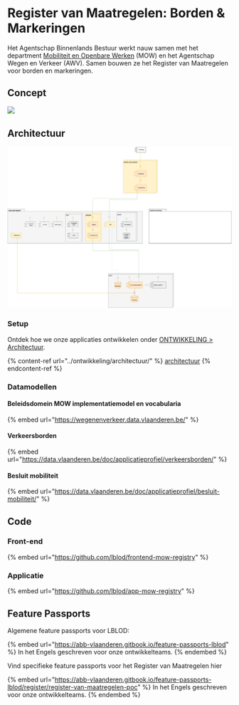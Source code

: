 # Register van Maatregelen: Borden & Markeringen

Het Agentschap Binnenlands Bestuur werkt nauw samen met het department [Mobiliteit en Openbare Werken](https://www.departement-mow.vlaanderen.be/nl/het-departement-mobiliteit-en-openbare-werken/missie-en-opdrachten) (MOW) en het Agentschap Wegen en Verkeer (AWV). Samen bouwen ze het Register van Maatregelen voor borden en markeringen.

## Concept

![](https://gblobscdn.gitbook.com/assets%2F-MVupYAHNVzLJMwHA9lT%2F-MX2Lj1DOAsM5uzFbY-X%2F-MX2VS3QW_iyx9ZLfKUU%2FvisualisatieRegister_ENG.png?alt=media\&token=47148b23-01b1-4ec5-b9da-24a5ca92b63e)

## Architectuur

![](<../.gitbook/assets/app-mow-registry architecture diagram (1).png>)



### Setup

Ontdek hoe we onze applicaties ontwikkelen onder [ONTWIKKELING > Architectuur](../ontwikkeling/architectuur/).

{% content-ref url="../ontwikkeling/architectuur/" %}
[architectuur](../ontwikkeling/architectuur/)
{% endcontent-ref %}

### Datamodellen

#### Beleidsdomein MOW implementatiemodel en vocabularia

{% embed url="https://wegenenverkeer.data.vlaanderen.be/" %}

#### Verkeersborden

{% embed url="https://data.vlaanderen.be/doc/applicatieprofiel/verkeersborden/" %}

#### Besluit mobiliteit

{% embed url="https://data.vlaanderen.be/doc/applicatieprofiel/besluit-mobiliteit/" %}

## Code

### Front-end

{% embed url="https://github.com/lblod/frontend-mow-registry" %}

### Applicatie

{% embed url="https://github.com/lblod/app-mow-registry" %}

## Feature Passports

Algemene feature passports voor LBLOD:

{% embed url="https://abb-vlaanderen.gitbook.io/feature-passports-lblod" %}
In het Engels geschreven voor onze ontwikkelteams.
{% endembed %}

Vind specifieke feature passports voor het Register van Maatregelen hier

{% embed url="https://abb-vlaanderen.gitbook.io/feature-passports-lblod/register/register-van-maatregelen-poc" %}
In het Engels geschreven voor onze ontwikkelteams.
{% endembed %}

